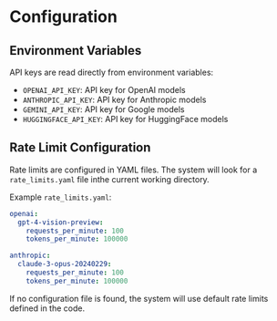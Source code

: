 # Configuration

## Environment Variables

API keys are read directly from environment variables:

- `OPENAI_API_KEY`: API key for OpenAI models
- `ANTHROPIC_API_KEY`: API key for Anthropic models
- `GEMINI_API_KEY`: API key for Google models
- `HUGGINGFACE_API_KEY`: API key for HuggingFace models

## Rate Limit Configuration

Rate limits are configured in YAML files. The system will look for a `rate_limits.yaml` file inthe current working directory.

Example `rate_limits.yaml`:

```yaml
openai:
  gpt-4-vision-preview:
    requests_per_minute: 100
    tokens_per_minute: 100000

anthropic:
  claude-3-opus-20240229:
    requests_per_minute: 100
    tokens_per_minute: 100000
```

If no configuration file is found, the system will use default rate limits defined in the code.
